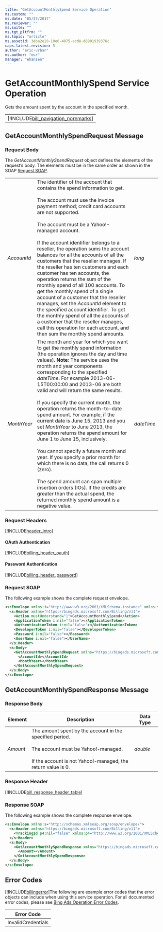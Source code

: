 ```yaml
---
title: "GetAccountMonthlySpend Service Operation"
ms.custom: ""
ms.date: "05/27/2017"
ms.reviewer: ""
ms.suite: ""
ms.tgt_pltfrm: ""
ms.topic: "article"
ms.assetid: 3eba2e20-10e0-4075-acd8-d8901939376c
caps.latest.revision: 5
author: "eric-urban"
ms.author: "eur"
manager: "ehansen"
---
```

# GetAccountMonthlySpend Service Operation
Gets the amount spent by the account in the specified month.

||
|-|
|[!INCLUDE[bill_navigation_noremarks](../billing-api/includes/bill-navigation-noremarks.md)]|

## <a name="request"></a>GetAccountMonthlySpendRequest Message

### Request Body
The *GetAccountMonthlySpendRequest* object defines the elements of the request’s body. The elements must be in the same order as shown in the SOAP [Request SOAP](#request_soap).

||||
|-|-|-|
|*AccountId*|The identifier of the account that contains the spend information to get.<br /><br />The account must use the invoice payment method; credit card accounts are not supported.<br /><br />The account must be a Yahoo!-managed account.<br /><br />If the account identifier belongs to a reseller, the operation sums the account balances for all the accounts of all the customers that the reseller manages. If the reseller has ten customers and each customer has ten accounts, the operation returns the sum of the monthly spend of all 100 accounts. To get the monthly spend of a single account of a customer that the reseller manages, set the *AccountId* element to the specified account identifier. To get the monthly spend of all the accounts of a customer that the reseller manages, call this operation for each account, and then sum the monthly spend amounts.|*long*|
|*MonthYear*|The month and year for which you want to get the monthly spend information (the operation ignores the day and time values).  **Note**: The service uses the month and year components corresponding to the specified *dateTime*. For example 2013-06-15T00:00:00 and 2013-06 are both valid and will return the same results.<br /><br />If you specify the current month, the operation returns the month-to-date spend amount. For example, if the current date is June 15, 2013 and you set *MonthYear* to June 2013, the operation returns the spend amount for June 1 to June 15, inclusively.<br /><br />You cannot specify a future month and year. If you specify a prior month for which there is no data, the call returns 0 (zero).<br /><br />The spend amount can span multiple insertion orders (IOs). If the credits are greater than the actual spend, the returned monthly spend amount is a negative value.|*dateTime*|

### Request Headers
[!INCLUDE[header_intro](../billing-api/includes/header-intro.md)]
#### OAuth Authentication
[!INCLUDE[billing_header_oauth](../billing-api/includes/billing-header-oauth.md)]
#### Password Authentication
[!INCLUDE[billing_header_password](../billing-api/includes/billing-header-password.md)]
### <a name="request_soap"></a>Request SOAP
The following example shows the complete request envelope.

```xml
<s:Envelope xmlns:i="http://www.w3.org/2001/XMLSchema-instance" xmlns:s="http://schemas.xmlsoap.org/soap/envelope/">
  <s:Header xmlns="https://bingads.microsoft.com/Billing/v11">
    <Action mustUnderstand="1">GetAccountMonthlySpend</Action>
    <ApplicationToken i:nil="false"></ApplicationToken>
    <AuthenticationToken i:nil="false"></AuthenticationToken>
    <DeveloperToken i:nil="false"></DeveloperToken>
    <Password i:nil="false"></Password>
    <UserName i:nil="false"></UserName>
  </s:Header>
  <s:Body>
    <GetAccountMonthlySpendRequest xmlns="https://bingads.microsoft.com/Billing/v11">
      <AccountId></AccountId>
      <MonthYear></MonthYear>
    </GetAccountMonthlySpendRequest>
  </s:Body>
</s:Envelope>
```

## <a name="response"></a>GetAccountMonthlySpendResponse Message

### <a name="Body_Elements"></a>Response Body

|Element|Description|Data Type|
|-----------|---------------|-------------|
|*Amount*|The amount spent by the account in the specified period.<br /><br />The account must be Yahoo!-managed.<br /><br />If the account is not Yahoo!-managed, the return value is 0.|*double*|

### <a name="Header_Elements"></a>Response Header
[!INCLUDE[bill_response_header_table](../billing-api/includes/bill-response-header-table.md)]
### Response SOAP
The following example shows the complete response envelope.

```xml
<s:Envelope xmlns:s="http://schemas.xmlsoap.org/soap/envelope/">
  <s:Header xmlns="https://bingads.microsoft.com/Billing/v11">
    <TrackingId p4:nil="false" xmlns:p4="http://www.w3.org/2001/XMLSchema-instance"></TrackingId>
  </s:Header>
  <s:Body>
    <GetAccountMonthlySpendResponse xmlns="https://bingads.microsoft.com/Billing/v11">
      <Amount></Amount>
    </GetAccountMonthlySpendResponse>
  </s:Body>
</s:Envelope>
```

## <a name="errors"></a>Error Codes
[!INCLUDE[billingerror](../billing-api/includes/billingerror.md)]The following are example  error codes that the error objects can include when using this service operation. For all documented error codes, please see [Bing Ads Operation Error Codes](http://go.microsoft.com/fwlink/?LinkId=511884).

|Error Code|
|--------------|
|InvalidCredentials|
